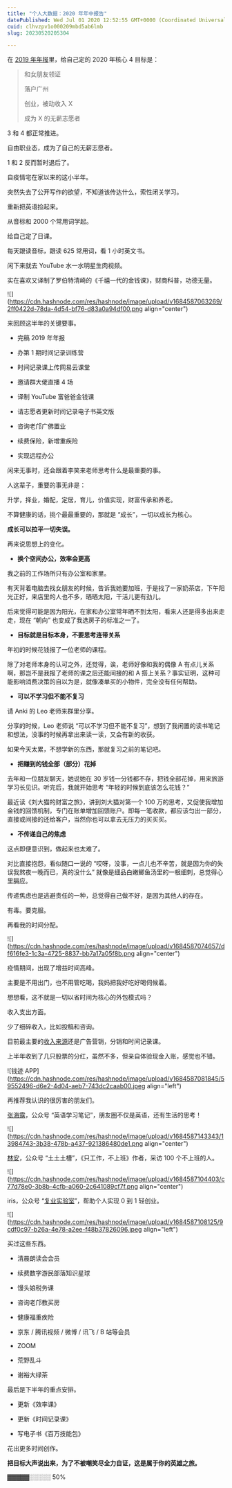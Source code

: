 ```yaml
---
title: "个人大数据：2020 年年中报告"
datePublished: Wed Jul 01 2020 12:52:55 GMT+0000 (Coordinated Universal Time)
cuid: clhvzpv1o000209mbd5ab6lmb
slug: 20230520205304

---
```


在 [2019 年年报](http://mp.weixin.qq.com/s?__biz=MzI3MzU5MDA1OQ==&mid=2247486123&idx=1&sn=1b7f16dd569747991fa2560aab452c4e&chksm=eb21b8efdc5631f9e1fc4b9266a18b5e6755ba0bdae86d221473d23bc2e6eac7161013c1b55c&scene=21#wechat_redirect)里，给自己定的 2020 年核心 4 目标是：

> 和女朋友领证
> 
> 落户广州
> 
> 创业，被动收入 X
> 
> 成为 X 的无薪志愿者

3 和 4 都正常推进。

自由职业态，成为了自己的无薪志愿者。

1 和 2 反而暂时退后了。

自疫情宅在家以来的这小半年。

突然失去了公开写作的欲望，不知道该传达什么，索性闭关学习。

重新把英语捡起来。

从音标和 2000 个常用词学起。

给自己定了日课。

每天跟读音标，跟读 625 常用词，看 1 小时英文书。

闲下来就去 YouTube 水一水明星生肉视频。

实在喜欢又译制了罗伯特清崎的《千禧一代的金钱课》，财商科普，功德无量。

![](https://cdn.hashnode.com/res/hashnode/image/upload/v1684587063269/2ff0422d-78da-4d54-bf76-d83a0a94df00.png align="center")

来回顾这半年的关键要事。

* 完稿 2019 年年报
    
* 办第 1 期时间记录训练营
    
* 时间记录课上传网易云课堂
    
* 邀请群大佬直播 4 场
    
* 译制 YouTube 富爸爸金钱课
    
* 请志愿者更新时间记录电子书英文版
    
* 咨询老邝广佛置业
    
* 续费保险，新增重疾险
    
* 实现远程办公
    

闲来无事时，还会跟着李笑来老师思考什么是最重要的事。

人这辈子，重要的事无非是：

升学，择业，婚配，定居，育儿，价值实现，财富传承和养老。

不算健康的话，挑个最最重要的，那就是 “成长”，一切以成长为核心。

**成长可以拉平一切失误。**

再来说思想上的变化。

* **换个空间办公，效率会更高**
    

我之前的工作场所只有办公室和家里。

有天背着电脑去找女朋友的时候，告诉我她要加班，于是找了一家奶茶店，下午阳光正好，来店里的人也不多，晒晒太阳，干活儿更有劲儿。

后来觉得可能是因为阳光，在家和办公室常年晒不到太阳，看来人还是得多出来走走，现在 “朝向” 也变成了我选房子的标准之一了。

* **目标就是目标本身，不要思考连带关系**
    

年初的时候花钱报了一位老师的课程。

除了对老师本身的认可之外，还觉得，诶，老师好像和我的偶像 A 有点儿关系啊，那岂不是我报了老师的课之后还能间接的和 A 搭上关系？事实证明，这种可能影响消费决策的自以为是，就像凑单买的小物件，完全没有任何帮助。

* **可以不学习但不能不复习**
    

请 Anki 的 Leo 老师来群里分享。

分享的时候，Leo 老师说 “可以不学习但不能不复习”，想到了我闲置的读书笔记和想法，没事的时候再拿出来读一读，又会有新的收获。

如果今天太累，不想学新的东西，那就复习之前的笔记吧。

* **把赚到的钱全部（部分）花掉**
    

去年和一位朋友聊天，她说她在 30 岁钱一分钱都不存，把钱全部花掉，用来旅游学习长见识。听完后，我就开始思考 “年轻的时候到底该怎么花钱？”

最近读《刘大猫的财富之旅》，讲到刘大猫对第一个 100 万的思考，又促使我增加金钱的回馈机制，专门在账单增加回馈账户。即每一笔收款，都应该匀出一部分，直接或间接的还给客户，当然你也可以拿去无压力的买买买。

* **不传递自己的焦虑**
    

这点即便意识到，做起来也太难了。

对比直接抱怨，看似随口一说的 “哎呀，没事，一点儿也不辛苦，就是因为你的失误我熬夜一晚而已，真的没什么” 就像是细品白嫩鲫鱼汤里的一根细刺，总觉得心里膈应。

传递焦虑也是逃避责任的一种，总觉得自己做不好，是因为其他人的存在。

有毒。要克服。

再看我的时间分配。

![](https://cdn.hashnode.com/res/hashnode/image/upload/v1684587074657/df616fe3-1c3a-4725-8837-bb7a17a05f8b.png align="center")

疫情期间，出现了增益时间高峰。

主要是不用出门，也不用管吃喝，我妈把我好吃好喝伺候着。

想想看，这不就是一切以省时间为核心的外包模式吗？

收入支出方面。

少了细碎收入，比如投稿和咨询。

目前最主要的[收入来源](http://mp.weixin.qq.com/s?__biz=MzI3MzU5MDA1OQ==&mid=2247485096&idx=1&sn=3a03ffec4045051eac8204eaae9ff8e4&chksm=eb21b4ecdc563dfa38f74025997acad6f32c44ab96983ceb7eee6ee4825fd819a2e92b6f4850&scene=21#wechat_redirect)还是广告营销，分销和时间记录课。

上半年收到了几只股票的分红，虽然不多，但亲自体验现金入账，感觉也不错。

![钱迹 APP](https://cdn.hashnode.com/res/hashnode/image/upload/v1684587081845/59552496-d6e2-4d04-aeb7-743dc2caab00.jpeg align="left")

再推荐我认识的很厉害的朋友们。

[张海露](https://mp.weixin.qq.com/s?__biz=MzA4MDYyMTcxOA==&mid=2651273629&idx=1&sn=420d9c006db199dbdb94199f26744659&scene=21#wechat_redirect)，公众号 “英语学习笔记”，朋友圈不仅是英语，还有生活的思考！

![](https://cdn.hashnode.com/res/hashnode/image/upload/v1684587143343/13984743-3b38-478b-a437-921386480de1.png align="center")

[林安](https://mp.weixin.qq.com/s?__biz=MzA4MTYxNzMzNQ==&mid=2650502441&idx=1&sn=431a884be0058e6bc15e60fd42fec732&scene=21#wechat_redirect)，公众号 “土土土槽”，《只工作，不上班》作者，采访 100 个不上班的人。

![](https://cdn.hashnode.com/res/hashnode/image/upload/v1684587104403/c77d78e0-3b8b-4cfb-a060-2c641089cf7f.png align="center")

iris，公众号 “[复业实验室](https://mp.weixin.qq.com/s?__biz=MzI3OTkyNTQ3OQ==&mid=2247484238&idx=2&sn=e6455f995d14fa27c9658085d6b3b75e&scene=21#wechat_redirect)”，帮助个人实现 0 到 1 轻创业。

![](https://cdn.hashnode.com/res/hashnode/image/upload/v1684587108125/9cdf0c97-b26a-4e78-a2ee-f48b37826096.jpeg align="left")

买过这些东西。

* 清晨朗读会会员
    
* 续费数字游民部落知识星球
    
* 馒头娘税务课
    
* 咨询老邝教买房
    
* 健康福重疾险
    
* 京东 / 腾讯视频 / 微博 / 讯飞 / B 站等会员
    
* ZOOM
    
* 荒野乱斗
    
* 谢裕大绿茶
    

最后是下半年的重点安排。

* 更新《效率课》
    
* 更新《时间记录课》
    
* 写电子书《百万技能包》
    

花出更多时间创作。

**把目标大声说出来，为了不被嘲笑尽全力自证，这是属于你的英雄之旅。**

▓▓▓▓▓░░░░░ 50%
